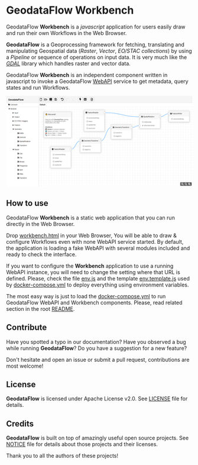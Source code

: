 # GeodataFlow Workbench

GeodataFlow **Workbench** is a _javascript_ application for users easily draw and run their own Workflows in the Web Browser.

**GeodataFlow** is a Geoprocessing framework for fetching, translating and manipulating Geospatial data (*Raster*, *Vector*, *EO/STAC collections*) by using a *Pipeline* or sequence of operations on input data. It is very much like the [_GDAL_](https://gdal.org/) library which handles raster and vector data.

GeodataFlow **Workbench** is an independent component written in javascript to invoke a GeodataFlow [WebAPI](../api/) service to get metadata, query states and run Workflows.

![workbench](docs/workbench.png)

## How to use

GeodataFlow **Workbench** is a static web application that you can run directly in the Web Browser.

Drop [workbench.html](workbench.html) in your Web Browser, You will be able to draw & configure Workflows even with none WebAPI service started. By default, the application is loading a fake WebAPI with several modules included and ready to check the interface.

If you want to configure the **Workbench** application to use a running WebAPI instance, you will need to change the setting where that URL is defined. Please, check the file [env.js](js/env.js) and the template [env.template.js](js/env.template.js) used by [docker-compose.yml](../../docker-compose.yml) to deploy everything using environment variables.

The most easy way is just to load the [docker-compose.yml](../../docker-compose.yml) to run GeodataFlow WebAPI and Workbench components. Please, read related section in the root [README](../../README.md).

## Contribute

Have you spotted a typo in our documentation? Have you observed a bug while running **GeodataFlow**? Do you have a suggestion for a new feature?

Don't hesitate and open an issue or submit a pull request, contributions are most welcome!

## License

**GeodataFlow** is licensed under Apache License v2.0.
See [LICENSE](LICENSE) file for details.

## Credits

**GeodataFlow** is built on top of amazingly useful open source projects. See [NOTICE](../../NOTICE) file for details about those projects
and their licenses.

Thank you to all the authors of these projects!

